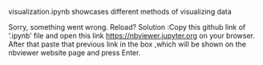 visualization.ipynb showcases different methods of visualizing data

Sorry, something went wrong. Reload?
Solution :Copy this github link of ‘.ipynb’ file and open this 
link https://nbviewer.jupyter.org on your browser.
 After that paste that previous link in the box ,which will be shown 
on the nbviewer website page and press Enter.
